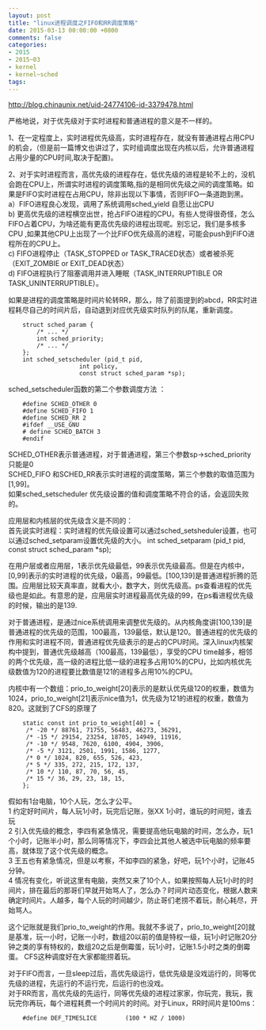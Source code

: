 ```yaml
---
layout: post
title: "linux进程调度之FIFO和RR调度策略"
date: 2015-03-13 00:00:00 +0800
comments: false
categories:
- 2015
- 2015~03
- kernel
- kernel~sched
tags:
---
```

http://blog.chinaunix.net/uid-24774106-id-3379478.html

严格地说，对于优先级对于实时进程和普通进程的意义是不一样的。

1、在一定程度上，实时进程优先级高，实时进程存在，就没有普通进程占用CPU的机会，（但是前一篇博文也讲过了，实时组调度出现在内核以后，允许普通进程占用少量的CPU时间,取决于配置)。

2、对于实时进程而言，高优先级的进程存在，低优先级的进程是轮不上的，没机会跑在CPU上，所谓实时进程的调度策略,指的是相同优先级之间的调度策略。如果是FIFO实时进程在占用CPU，除非出现以下事情，否则FIFO一条道跑到黑。  
  a）FIFO进程良心发现，调用了系统调用sched_yield 自愿让出CPU  
  b) 更高优先级的进程横空出世，抢占FIFO进程的CPU。有些人觉得很奇怪，怎么FIFO占着CPU，为啥还能有更高优先级的进程出现呢。别忘记，我们是多核多CPU ,如果其他CPU上出现了一个比FIFO优先级高的进程，可能会push到FIFO进程所在的CPU上。  
  c) FIFO进程停止（TASK_STOPPED or TASK_TRACED状态）或者被杀死（EXIT_ZOMBIE or EXIT_DEAD状态）  
  d) FIFO进程执行了阻塞调用并进入睡眠（TASK_INTERRUPTIBLE OR TASK_UNINTERRUPTIBLE）。

  如果是进程的调度策略是时间片轮转RR，那么，除了前面提到的abcd，RR实时进程耗尽自己的时间片后，自动退到对应优先级实时队列的队尾，重新调度。

```
	struct sched_param {
		/* ... */
		int sched_priority;
		/* ... */
	};
	int sched_setscheduler (pid_t pid,
					int policy,
					const struct sched_param *sp);
```
  sched_setscheduler函数的第二个参数调度方法 ：
```
	#define SCHED_OTHER 0
	#define SCHED_FIFO 1
	#define SCHED_RR 2
	#ifdef __USE_GNU
	# define SCHED_BATCH 3
	#endif
```
  SCHED_OTHER表示普通进程，对于普通进程，第三个参数sp->sched_priority只能是0  
  SCHED_FIFO 和SCHED_RR表示实时进程的调度策略，第三个参数的取值范围为[1,99]。  
  如果sched_setscheduler 优先级设置的值和调度策略不符合的话，会返回失败的。  


应用层和内核层的优先级含义是不同的：  
  首先说实时进程：实时进程的优先级设置可以通过sched_setsheduler设置，也可以通过sched_setparam设置优先级的大小。
int sched_setparam (pid_t pid, const struct sched_param *sp);

  在用户层或者应用层，1表示优先级最低，99表示优先级最高。但是在内核中，[0,99]表示的实时进程的优先级，0最高，99最低。[100,139]是普通进程折腾的范围。应用层比较天真率直，就看大小，数字大，则优先级高。ps查看进程的优先级也是如此。有意思的是，应用层实时进程最高优先级的99，在ps看进程优先级的时候，输出的是139.

  对于普通进程，是通过nice系统调用来调整优先级的。从内核角度讲[100,139]是普通进程的优先级的范围，100最高，139最低，默认是120。普通进程的优先级的作用和实时进程不同，普通进程优先级表示的是占的CPU时间。深入linux内核架构中提到，普通优先级越高（100最高，139最低），享受的CPU time越多，相邻的两个优先级，高一级的进程比低一级的进程多占用10%的CPU，比如内核优先级数值为120的进程要比数值是121的进程多占用10%的CPU。



  内核中有一个数组：prio_to_weight[20]表示的是默认优先级120的权重，数值为1024，prio_to_weight[21]表示nice值为1，优先级为121的进程的权重，数值为820。这就到了CFS的原理了
```
	static const int prio_to_weight[40] = {
	 /* -20 */ 88761, 71755, 56483, 46273, 36291,
	 /* -15 */ 29154, 23254, 18705, 14949, 11916,
	 /* -10 */ 9548, 7620, 6100, 4904, 3906,
	 /* -5 */ 3121, 2501, 1991, 1586, 1277,
	 /* 0 */ 1024, 820, 655, 526, 423,
	 /* 5 */ 335, 272, 215, 172, 137,
	 /* 10 */ 110, 87, 70, 56, 45,
	 /* 15 */ 36, 29, 23, 18, 15,
	};
```
  假如有1台电脑，10个人玩，怎么才公平。  
  1 约定好时间片，每人玩1小时，玩完后记账，张XX 1小时，谁玩的时间短，谁去玩  
  2 引入优先级的概念，李四有紧急情况，需要提高他玩电脑的时间，怎么办，玩1个小时，记账半小时，那么同等情况下，李四会比其他人被选中玩电脑的频率要高，就体现了这个优先级的概念。  
  3  王五也有紧急情况，但是以考察，不如李四的紧急，好吧，玩1个小时，记账45分钟。  
  4  情况有变化，听说这里有电脑，突然又来了10个人，如果按照每人玩1小时的时间片，排在最后的那哥们早就开始骂人了，怎么办？时间片动态变化，根据人数来确定时间片。人越多，每个人玩的时间越少，防止哥们老捞不着玩，耐心耗尽，开始骂人。

  这个记账就是我们prio_to_weight的作用。我就不多说了，prio_to_weight[20]就是基准，玩一小时，记账一小时，数组20以前的值是特权一级，玩1小时记账20分钟之类的享有特权的，数组20之后是倒霉蛋，玩1小时，记账1.5小时之类的倒霉蛋。 CFS这种调度好在大家都能捞着玩。

对于FIFO而言，一旦sleep过后，高优先级运行，低优先级是没戏运行的，同等优先级的进程，先运行的不运行完，后运行的也没戏。  
对于RR而言，高优先级的先运行，同等优先级的进程过家家，你玩完，我玩，我玩完你再玩，每个进程耗费一个时间片的时间。对于Linux，RR时间片是100ms：
```
	#define DEF_TIMESLICE        (100 * HZ / 1000)
```

